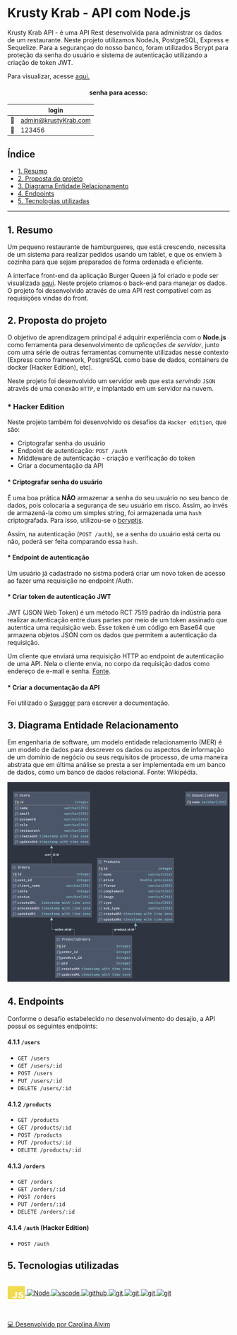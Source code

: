 # Krusty Krab - API com Node.js

Krusty Krab API  - é uma API Rest desenvolvida para administrar os dados de um restaurante. Neste projeto utilizamos NodeJs, PostgreSQL, Express e Sequelize. Para a segurançao do nosso banco, foram utilizados Bcrypt para proteção da senha do usuário e sistema de autenticação utilizando a criação de token JWT. 

Para visualizar, acesse [aqui.](https://krusty-krab-api.herokuapp.com/docs/) 

<div align='center'>
 
  <h4> senha para acesso: </h4>

|      |          login          |     
|------|-------------------------|
|  📨  |  admin@krustyKrab.com   |
|  🔐  |         123456          |

</div>

## Índice

- [1. Resumo](#1-Resumo)
- [2. Proposta do projeto](#2-proposta-do-projeto)
- [3. Diagrama Entidade Relacionamento ](#3-diagrama-entidade-relacionamento)
- [4. Endpoints](#4-endpoints)
- [5. Tecnologias utilizadas](#5-tecnologias-utilizadas)

---

## 1. Resumo

Um pequeno restaurante de hamburgueres, que está crescendo, necessita de um sistema para realizar pedidos usando um tablet, e que os enviem à cozinha para que sejam preparados de forma ordenada e eficiente.

A interface front-end da aplicação Burger Queen já foi criado e pode ser visualizada [aqui](https://krusty-krab-restaurant.herokuapp.com/). Neste projeto criamos o back-end para manejar os dados. O projeto foi desenvolvido através de uma API rest compatível com as requisições vindas do front.


## 2. Proposta do projeto

O objetivo de aprendizagem principal é adquirir experiência com o **Node.js** como ferramenta para desenvolvimento de _aplicações de servidor_, junto com uma série de outras ferramentas comumente utilizadas nesse contexto (Express como framework, PostgreSQL como base de dados, containers de docker (Hacker Edition), etc).

Neste projeto foi desenvolvido um servidor web que esta _servindo_ `JSON` através de uma conexão `HTTP`, e implantado em um servidor na nuvem.


### * Hacker Edition

Neste projeto também foi desenvolvido os desafios da `Hacker edition`, que são: 

* Criptografar senha do usuário
* Endpoint de autenticação: `POST /auth`
* Middleware de autenticação - criação e verificação do token
* Criar a documentação da API


#### * Criptografar senha do usuário

É uma boa prática **NÃO** armazenar a senha do seu usuário no seu banco de dados, pois colocaria a segurança de seu usuário em risco. Assim, ao invés de armazená-la como um simples string, foi armazenada uma `hash` criptografada. Para isso,
utilizou-se o [bcryptjs](https://www.npmjs.com/package/bcryptjs).

Assim, na autenticação (`POST /auth`), se a senha do usuário está certa ou não, poderá ser feita
comparando essa `hash`.

#### * Endpoint de autenticação

Um usuário já cadastrado no sistma poderá criar um novo token de acesso ao fazer uma requisição no endpoint /Auth.

#### * Criar token de autenticação JWT

JWT (JSON Web Token) é um método RCT 7519 padrão da indústria para realizar autenticação entre duas partes por meio de um token assinado que autentica uma requisição web. Esse token é um código em Base64 que armazena objetos JSON com os dados que permitem a autenticação da requisição.

Um cliente que enviará uma requisição HTTP ao endpoint de autenticação de uma API. Nela o cliente envia, no corpo da requisição dados como endereço de e-mail e senha. [Fonte](https://www.devmedia.com.br/como-o-jwt-funciona/40265).


#### * Criar a documentação da API

Foi utilizado o [Swagger](https://swagger.io/docs/specification/about/) para escrever a documentação.


## 3. Diagrama Entidade Relacionamento

Em engenharia de software, um modelo entidade relacionamento (MER) é um modelo de dados para descrever os dados ou aspectos de informação de um domínio de negócio ou seus requisitos de processo, de uma maneira abstrata que em última análise se presta a ser implementada em um banco de dados, como um banco de dados relacional. Fonte: Wikipédia.

<div align='center'>
 
![tabela](./img/image.png)

</div>

## 4. Endpoints

Conforme o desafio estabelecido no desenvolvimento do desajio, a API possui os seguintes endpoints:

#### 4.1.1 `/users`

* `GET /users`
* `GET /users/:id`
* `POST /users`
* `PUT /users/:id`
* `DELETE /users/:id`

#### 4.1.2 `/products`

* `GET /products`
* `GET /products/:id`
* `POST /products`
* `PUT /products/:id`
* `DELETE /products/:id`

#### 4.1.3 `/orders`

* `GET /orders`
* `GET /orders/:id`
* `POST /orders`
* `PUT /orders/:id`
* `DELETE /orders/:id`

#### 4.1.4 `/auth` (Hacker Edition)

* `POST /auth`


## 5. Tecnologias utilizadas

<div align="inline_block">
  <a href="https://github.com/caroAlvim">
</div>
  
<div style="display: inline_block"><br>
  <img align="center" alt="Js" height="30" width="40" src="https://raw.githubusercontent.com/devicons/devicon/master/icons/javascript/javascript-plain.svg">
  <img  align="center" alt="Node" height="30" width="40" src="https://cdn.jsdelivr.net/gh/devicons/devicon/icons/nodejs/nodejs-original.svg" />
  <img align="center" alt="vscode" height="30" width="40" src="https://cdn.jsdelivr.net/gh/devicons/devicon/icons/vscode/vscode-original.svg" />
  <img align="center" alt="github" height="30" width="40" src="https://cdn.jsdelivr.net/gh/devicons/devicon/icons/github/github-original.svg" />
  <img align="center" alt="git" height="30" width="40" src="https://cdn.jsdelivr.net/gh/devicons/devicon/icons/git/git-original.svg" />
  <img align="center" alt="git" height="30" width="40" src="https://cdn.jsdelivr.net/gh/devicons/devicon/icons/sequelize/sequelize-original.svg" />
  <img align="center" alt="git" height="30" width="40" src="https://cdn.jsdelivr.net/gh/devicons/devicon/icons/express/express-original.svg" />
  <img align="center" alt="git" height="30" width="40" src="https://cdn.jsdelivr.net/gh/devicons/devicon/icons/postgresql/postgresql-plain-wordmark.svg" />
</div><br>

## 

💻  Desenvolvido por [Carolina Alvim](https://www.linkedin.com/in/carolina-alvim/) 
